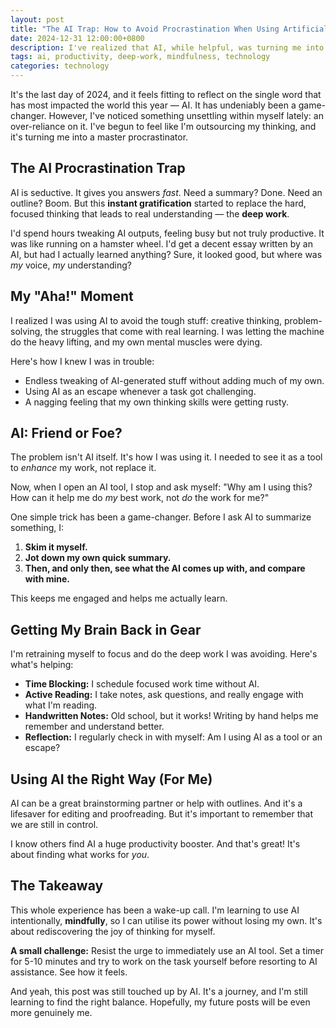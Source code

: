 ```yaml
---
layout: post
title: "The AI Trap: How to Avoid Procrastination When Using Artificial Intelligence"
date: 2024-12-31 12:00:00+0800
description: I've realized that AI, while helpful, was turning me into a procrastinator. Here's how I'm taking back control and learning to use it as a tool, not a way to escape.
tags: ai, productivity, deep-work, mindfulness, technology
categories: technology
---
```


It's the last day of 2024, and it feels fitting to reflect on the single word that has most impacted the world this year — AI. It has undeniably been a game-changer. However, I've noticed something unsettling within myself lately: an over-reliance on it. I've begun to feel like I'm outsourcing my thinking, and it's turning me into a master procrastinator.

## The AI Procrastination Trap

AI is seductive. It gives you answers _fast_. Need a summary? Done. Need an outline? Boom. But this **instant gratification** started to replace the hard, focused thinking that leads to real understanding — the **deep work**.

I'd spend hours tweaking AI outputs, feeling busy but not truly productive. It was like running on a hamster wheel. I'd get a decent essay written by an AI, but had I actually learned anything? Sure, it looked good, but where was _my_ voice, _my_ understanding?

## My "Aha!" Moment

I realized I was using AI to avoid the tough stuff: creative thinking, problem-solving, the struggles that come with real learning. I was letting the machine do the heavy lifting, and my own mental muscles were dying.

Here's how I knew I was in trouble:

- Endless tweaking of AI-generated stuff without adding much of my own.
- Using AI as an escape whenever a task got challenging.
- A nagging feeling that my own thinking skills were getting rusty.

## AI: Friend or Foe?

The problem isn't AI itself. It's how I was using it. I needed to see it as a tool to _enhance_ my work, not replace it.

Now, when I open an AI tool, I stop and ask myself: "Why am I using this? How can it help me do _my_ best work, not _do_ the work for me?"

One simple trick has been a game-changer. Before I ask AI to summarize something, I:

1. **Skim it myself.**
2. **Jot down my own quick summary.**
3. **Then, and only then, see what the AI comes up with, and compare with mine.**

This keeps me engaged and helps me actually learn.

## Getting My Brain Back in Gear

I'm retraining myself to focus and do the deep work I was avoiding. Here's what's helping:

- **Time Blocking:** I schedule focused work time without AI.
- **Active Reading:** I take notes, ask questions, and really engage with what I'm reading.
- **Handwritten Notes:** Old school, but it works! Writing by hand helps me remember and understand better.
- **Reflection:** I regularly check in with myself: Am I using AI as a tool or an escape?

## Using AI the Right Way (For Me)

AI can be a great brainstorming partner or help with outlines. And it's a lifesaver for editing and proofreading. But it's important to remember that we are still in control.

I know others find AI a huge productivity booster. And that's great! It's about finding what works for _you_.

## The Takeaway

This whole experience has been a wake-up call. I'm learning to use AI intentionally, **mindfully**, so I can utilise its power without losing my own. It's about rediscovering the joy of thinking for myself.

**A small challenge:** Resist the urge to immediately use an AI tool. Set a timer for 5-10 minutes and try to work on the task yourself before resorting to AI assistance. See how it feels.

And yeah, this post was still touched up by AI. It's a journey, and I'm still learning to find the right balance. Hopefully, my future posts will be even more genuinely me.
